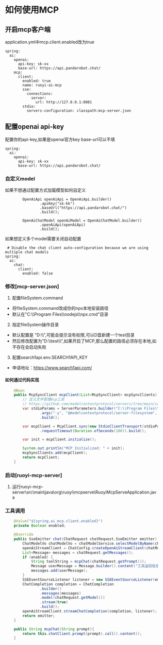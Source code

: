

# 如何使用MCP

## 开启mcp客户端
application.yml中mcp.client.enabled改为true
```
spring:
  ai:
    openai:
      api-key: sk-xx
      base-url: https://api.pandarobot.chat/
    mcp:
      client:
        enabled: true
        name: ruoyi-ai-mcp
        sse:
          connections:
            server:
              url: http://127.0.0.1:8081
        stdio:
          servers-configuration: classpath:mcp-server.json
```
## 配置openai api-key
配置你的api-key,如果是openai官方key base-url可以不填
```
spring:
  ai:
    openai:
      api-key: sk-xx
      base-url: https://api.pandarobot.chat/
``` 
### 自定义model
如果不想通过配置方式加载模型如何自定义
```
        OpenAiApi openAiApi = OpenAiApi.builder()
                .apiKey("sk-kk")
                .baseUrl("https://api.pandarobot.chat/")
                .build();

        OpenAiChatModel openAiModel = OpenAiChatModel.builder()
                .openAiApi(openAiApi)
                .build();
```
如果想定义多个model需要关闭自动配置
```
 # Disable the chat client auto-configuration because we are using multiple chat models
spring:
  ai:
    chat:
      client:
        enabled: false
```

### 修改[mcp-server.json]
1. 配置fileSystem.command
- 将fileSystem.command改成你的npx本地安装路径
- 默认在"C:\\\\Program Files\\\\nodejs\\\\npx.cmd"目录


2. 指定fileSystem操作目录
- 默认配置是 "D:\\\\",可能会提示没有权限,可以D盘新建一个test目录
- 然后修改配置为"D:\\\\test\\\\",如果开启了MCP,那么配置的路径必须存在本地,如不存在会启动失败

3. 配置search1api.env.SEARCH1API_KEY 
- 申请地址：https://www.search1api.com/

#### 如何通过代码实现
``` java
    @Bean
    public McpSyncClient mcpClient(List<McpSyncClient> mcpSyncClients) {
        // 定义文件管理mcp工具
        // https://github.com/modelcontextprotocol/servers/tree/main/src/filesystem
        var stdioParams = ServerParameters.builder("C:\\Program Files\\nodejs\\npx.cmd")
                .args("-y", "@modelcontextprotocol/server-filesystem", "D:\\test")
                .build();

        var mcpClient = McpClient.sync(new StdioClientTransport(stdioParams))
                .requestTimeout(Duration.ofSeconds(100)).build();

        var init = mcpClient.initialize();

        System.out.println("MCP Initialized: " + init);
        mcpSyncClients.add(mcpClient);
        return mcpClient;
    }
```
### 启动[ruoyi-mcp-server]
1. 运行ruoyi-mcp-server\src\main\java\org\ruoyi\mcpserve\RuoyiMcpServeApplication.java

### 工具调用


``` java
    @Value("${spring.ai.mcp.client.enabled}")
    private Boolean enabled;

    @Override
    public SseEmitter chat(ChatRequest chatRequest,SseEmitter emitter) {
        ChatModelVo chatModelVo = chatModelService.selectModelByName(chatRequest.getModel());
        openAiStreamClient = ChatConfig.createOpenAiStreamClient(chatModelVo.getApiHost(), chatModelVo.getApiKey());
        List<Message> messages = chatRequest.getMessages();
        if (enabled) {
            String toolString = mcpChat(chatRequest.getPrompt());
            Message userMessage = Message.builder().content("工具返回信息："+toolString).role(Message.Role.USER).build();
            messages.add(userMessage);
        }
        SSEEventSourceListener listener = new SSEEventSourceListener(emitter);
        ChatCompletion completion = ChatCompletion
                .builder()
                .messages(messages)
                .model(chatRequest.getModel())
                .stream(true)
                .build();
        openAiStreamClient.streamChatCompletion(completion, listener);
        return emitter;
    }

    public String mcpChat(String prompt){
        return this.chatClient.prompt(prompt).call().content();
    }
```

